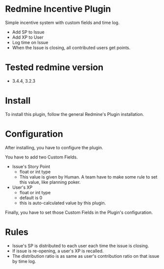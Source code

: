 # Redmine Incentive Plugin

Simple incentive system with custom fields and time log.

* Add SP to Issue
* Add XP to User
* Log time on Issue
* When the Issue is closing, all contributed users get points.

# Tested redmine version

* 3.4.4, 3.2.3

# Install

To install this plugin, follow the general Redmine's Plugin installation.

# Configuration

After installing, you have to configure the plugin.

You have to add two Custom Fields.

* Issue's Story Point
  * float or int type
  * This value is given by Human. A team have to make some rule to set this value, like planning poker.
* User's XP
  * float or int type
  * default is 0
  * this is auto-calculated value by this plugin.

Finally, you have to set those Custom Fields in the Plugin's configuration.

# Rules

* Issue's SP is distributed to each user each time the issue is closing.
* If issue is re-opening, a user's XP is recalled.
* The distribution ratio is as same as user's contribution ratio on that issue by time log.
